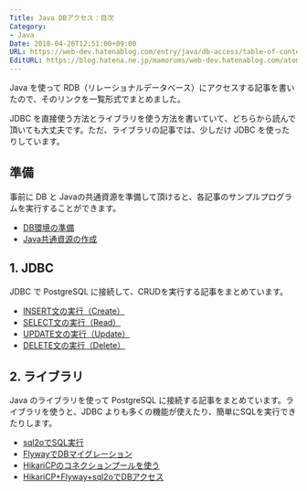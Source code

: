 ```yaml
---
Title: Java DBアクセス：目次
Category:
- Java
Date: 2018-04-26T12:51:00+09:00
URL: https://web-dev.hatenablog.com/entry/java/db-access/table-of-contents
EditURL: https://blog.hatena.ne.jp/mamorums/web-dev.hatenablog.com/atom/entry/8599973812314001883
---
```


Java を使って RDB（リレーショナルデータベース）にアクセスする記事を書いたので、そのリンクを一覧形式でまとめました。

JDBC を直接使う方法とライブラリを使う方法を書いていて、どちらから読んで頂いても大丈夫です。ただ、ライブラリの記事では、少しだけ JDBC を使ったりしています。


## 準備
事前に DB と Javaの共通資源を準備して頂けると、各記事のサンプルプログラムを実行することができます。

- [DB環境の準備](/entry/java/db-access/postgresql/db-env)
- [Java共通資源の作成](/entry/java/db-access/postgresql/java-project-common-class)


## 1. JDBC
JDBC で PostgreSQL に接続して、CRUDを実行する記事をまとめています。

- [INSERT文の実行（Create）](/entry/java/db-access/jdbc/crud/insert)
- [SELECT文の実行（Read）](/entry/java/db-access/jdbc/crud/select)
- [UPDATE文の実行（Update）](/entry/java/db-access/jdbc/crud/update)
- [DELETE文の実行（Delete）](/entry/java/db-access/jdbc/crud/delete)


## 2. ライブラリ
Java のライブラリを使って PostgreSQL に接続する記事をまとめています。ライブラリを使うと、JDBC よりも多くの機能が使えたり、簡単にSQLを実行できたりします。

- [sql2oでSQL実行](/entry/java/db-access/lib/sql2o-quick-start)
- [FlywayでDBマイグレーション](/entry/java/db-access/lib/flyway-quick-start)
- [HikariCPのコネクションプールを使う](/entry/java/db-access/lib/hikaricp-quick-start)
- [HikariCP+Flyway+sql2oでDBアクセス](/entry/java/db-access/lib/hikaricp-flyway-sql2o)
